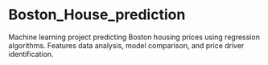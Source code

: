 # Boston_House_prediction
Machine learning project predicting Boston housing prices using regression algorithms. Features data analysis, model comparison, and price driver identification.
